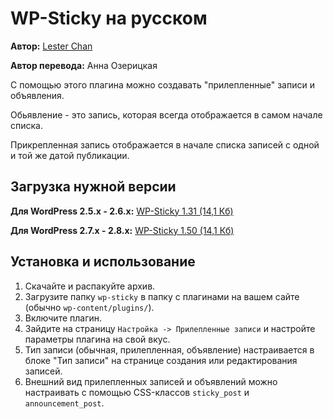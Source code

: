 # WP-Sticky на русском #

**Автор:** [Lester Chan](http://lesterchan.net/wordpress/readme/wp-sticky.html)

**Автор перевода:** Анна Озерицкая

С помощью этого плагина можно создавать "прилепленные" записи и объявления.

Обьявление - это запись, которая всегда отображается в самом начале списка.

Прикрепленная запись отображается в начале списка записей с одной и той же датой публикации.

## Загрузка нужной версии ##

**Для WordPress 2.5.x - 2.6.x:** [WP-Sticky 1.31 (14,1 Кб)](http://l10n-ru.googlecode.com/files/wp-sticky-1.31-ru_RU.zip)

**Для WordPress 2.7.x - 2.8.x:** [WP-Sticky 1.50 (14,1 Кб)](http://l10n-ru.googlecode.com/files/wp-sticky-1.50-ru_RU.zip)

## Установка и использование ##

  1. Скачайте и распакуйте архив.
  1. Загрузите папку `wp-sticky` в папку с плагинами на вашем сайте (обычно `wp-content/plugins/`).
  1. Включите плагин.
  1. Зайдите на страницу `Настройка -> Прилепленные записи` и настройте параметры плагина на свой вкус.
  1. Тип записи (обычная, прилепленная, объявление) настраивается в блоке "Тип записи" на странице создания или редактирования записей.
  1. Внешний вид прилепленных записей и объявлений можно настраивать с помощью CSS-классов `sticky_post` и `announcement_post`.